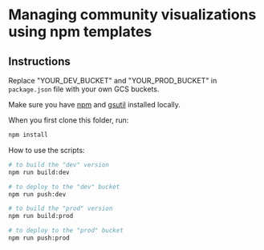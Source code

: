 # Managing community visualizations using npm templates 

## Instructions

Replace "YOUR_DEV_BUCKET" and "YOUR_PROD_BUCKET" in `package.json` file with
your own GCS buckets.


Make sure you have [npm][npm_site] and
[gsutil][gsutil_site] installed locally.



When you first clone this folder, run:
```bash
npm install
```


How to use the scripts:
```bash
# to build the "dev" version
npm run build:dev

# to deploy to the "dev" bucket
npm run push:dev

# to build the "prod" version
npm run build:prod

# to deploy to the "prod" bucket
npm run push:prod
```


[showcase]: https://developers.google.com/visualization "Community Visualization Gallery"
[npm_site]: https://www.npmjs.com/ "Node Package Manager"
[gsutil_site]: https://cloud.google.com/storage/docs/gsutil "gsutil Tool docs"
